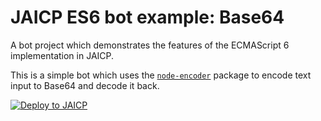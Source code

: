 # JAICP ES6 bot example: Base64

A bot project which demonstrates the features of the ECMAScript 6 implementation in JAICP.

This is a simple bot which uses the [`node-encoder`](https://www.npmjs.com/package/node-encoder) package to encode text input to Base64 and decode it back.

[![Deploy to JAICP](https://just-ai.com/img/deploy-to-jaicp.svg)](https://zenbot-dev.just-ai.com/project-create/jaicp/external)
